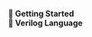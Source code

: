 <!DOCTYPE html>
<html lang="en">
<head>
  <meta charset="UTF-8">
  <title>Collapsible File Tree</title>
  <style>
    ul {
      list-style-type: none;
      padding-left: 20px;
    }
    .folder {
      cursor: pointer;
      font-weight: bold;
    }
    .file {
      cursor: pointer;
      font-style: italic;
    }
    .nested {
      display: none;
    }
    .active {
      display: block;
    }
  </style>
</head>
<body>

<ul>
  <li>
    <span class="folder" onclick="toggle(this)">📂 Getting Started</span>
    <ul class="nested">
      <li><a class="file" href="https://github.com/t-swami/HDL-Bits/tree/main/Getting%20Started/Getting%20Started">📄 Getting Started</a></li>
      <li><a class="file" href="https://github.com/t-swami/HDL-Bits/tree/main/Getting%20Started/Output%20Zero">📄 Output Zero</a></li>
    </ul>
  </li>
  <li>
    <span class="folder" onclick="toggle(this)">📂 Verilog Language</span>
    <ul class="nested">
      <li>
        <span class="folder" onclick="toggle(this)">📂 Basics</span>
        <ul class="nested">
          <li><a class="file" href="https://github.com/t-swami/HDL-Bits/blob/main/Verilog%20Language/Basics/Simple%20wire.v">📄 Simple Wire</a></li>
          
        </ul>
      </li>
    </ul>
  </li>
</ul>

<script>
  function toggle(element) {
    const nested = element.nextElementSibling;
    nested.classList.toggle("active");
  }
</script>

</body>
</html>

